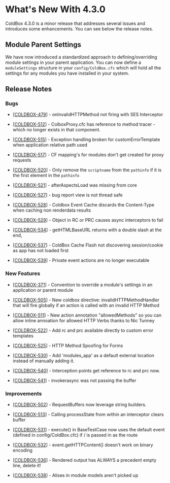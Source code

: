 # What's New With 4.3.0

ColdBox 4.3.0 is a minor release that addresses several issues and introduces some enhancements. You can see below the release notes.

## Module Parent Settings
We have now introduced a standardized approach to defining/overriding module settings in your parent application.  You can now define a `moduleSettings` structure in your `config/ColdBox.cfc` which will hold all the settings for any modules you have installed in your system.


## Release Notes

### Bugs

* [<a href='https://ortussolutions.atlassian.net/browse/COLDBOX-479'>COLDBOX-479</a>] - onInvalidHTTPMethod not firing with SES Interceptor

* [<a href='https://ortussolutions.atlassian.net/browse/COLDBOX-512'>COLDBOX-512</a>] - ColboxProxy.cfc has reference to method tracer - which no longer exists in that component.

* [<a href='https://ortussolutions.atlassian.net/browse/COLDBOX-515'>COLDBOX-515</a>] - Exception handling broken for customErrorTemplate when application relative path used

* [<a href='https://ortussolutions.atlassian.net/browse/COLDBOX-517'>COLDBOX-517</a>] - CF mapping&#39;s for modules don&#39;t get created for proxy requests

* [<a href='https://ortussolutions.atlassian.net/browse/COLDBOX-520'>COLDBOX-520</a>] - Only remove the `scriptname` from the `pathinfo` if it is the first element in the `pathinfo`

* [<a href='https://ortussolutions.atlassian.net/browse/COLDBOX-521'>COLDBOX-521</a>] - afterAspectsLoad was missing from core

* [<a href='https://ortussolutions.atlassian.net/browse/COLDBOX-527'>COLDBOX-527</a>] - bug report view is not thread safe

* [<a href='https://ortussolutions.atlassian.net/browse/COLDBOX-528'>COLDBOX-528</a>] - Coldbox Event Cache discards the Content-Type when caching non renderdata results

* [<a href='https://ortussolutions.atlassian.net/browse/COLDBOX-529'>COLDBOX-529</a>] - Object in RC or PRC causes async interceptors to fail

* [<a href='https://ortussolutions.atlassian.net/browse/COLDBOX-534'>COLDBOX-534</a>] - getHTMLBaseURL returns with a double slash at the end,

* [<a href='https://ortussolutions.atlassian.net/browse/COLDBOX-537'>COLDBOX-537</a>] - ColdBox Cache Flash not discovering session/cookie as app has not loaded first

* [<a href='https://ortussolutions.atlassian.net/browse/COLDBOX-539'>COLDBOX-539</a>] - Private event actions are no longer executable

### New Features

* [<a href='https://ortussolutions.atlassian.net/browse/COLDBOX-371'>COLDBOX-371</a>] - Convention to override a module&#39;s settings in an application or parent module

* [<a href='https://ortussolutions.atlassian.net/browse/COLDBOX-505'>COLDBOX-505</a>] - New coldbox directive: invalidHTTPMethodHandler that will fire globally if an action is called with an invalid HTTP Method

* [<a href='https://ortussolutions.atlassian.net/browse/COLDBOX-511'>COLDBOX-511</a>] - New action annotation &quot;allowedMethods&quot; so you can allow inline annoation for allowed HTTP Verbs thanks to Nic Tunney

* [<a href='https://ortussolutions.atlassian.net/browse/COLDBOX-522'>COLDBOX-522</a>] - Add rc and prc available directly to custom error templates

* [<a href='https://ortussolutions.atlassian.net/browse/COLDBOX-525'>COLDBOX-525</a>] - HTTP Method Spoofing for Forms

* [<a href='https://ortussolutions.atlassian.net/browse/COLDBOX-530'>COLDBOX-530</a>] - Add &#39;modules_app&#39; as a default external location instead of manually adding it.

* [<a href='https://ortussolutions.atlassian.net/browse/COLDBOX-540'>COLDBOX-540</a>] - Interception points get reference to rc and prc now.

* [<a href='https://ortussolutions.atlassian.net/browse/COLDBOX-541'>COLDBOX-541</a>] - invokerasync was not passing the buffer

### Improvements

* [<a href='https://ortussolutions.atlassian.net/browse/COLDBOX-502'>COLDBOX-502</a>] - RequestBuffers now leverage string builders.

* [<a href='https://ortussolutions.atlassian.net/browse/COLDBOX-513'>COLDBOX-513</a>] - Calling processState from within an interceptor clears buffer

* [<a href='https://ortussolutions.atlassian.net/browse/COLDBOX-531'>COLDBOX-531</a>] - execute() in BaseTestCase now uses the default event (defined in config/ColdBox.cfc) if / is passed in as the route

* [<a href='https://ortussolutions.atlassian.net/browse/COLDBOX-532'>COLDBOX-532</a>] - event.getHTTPContent() doesn&#39;t work on binary encoding

* [<a href='https://ortussolutions.atlassian.net/browse/COLDBOX-536'>COLDBOX-536</a>] - Rendered output has ALWAYS a precedent empty line, delete it!

* [<a href='https://ortussolutions.atlassian.net/browse/COLDBOX-538'>COLDBOX-538</a>] - Alises in module models aren&#39;t picked up



